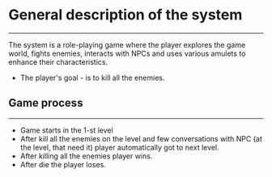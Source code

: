 # General description of the system
---
The system is a role-playing game where the player explores the game world, fights enemies, interacts with NPCs and uses various amulets to enhance their characteristics.

- The player's goal - is to kill all the enemies.

## Game process
---
- Game starts in the 1-st level
- After kill all the enemies on the level and few conversations with NPC (at the level, that need it) player automatically got to next level.
- After killing all the enemies player wins. 
- After die the player loses.